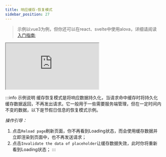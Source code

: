 ```yaml
---
title: 响应缓存-恢复模式
sidebar_position: 27
---
```


> 示例以vue3为例，但你还可以在react、svelte中使用alova，详细请阅读 [入门指南](../overview/index);

<iframe src="https://codesandbox.io/embed/vite-vue-starter-9hex50?fontsize=14&hidenavigation=1&theme=dark&module=%2Fsrc%2FApp.vue"
  style={{
    width: '100%',
    height: '500px',
    border: '0',
    borderRadius: '4px',
    overflow: 'hidden',
  }}
  title="storage-restore"
  allow="accelerometer; ambient-light-sensor; camera; encrypted-media; geolocation; gyroscope; hid; microphone; midi; payment; usb; vr; xr-spatial-tracking"
  sandbox="allow-forms allow-modals allow-popups allow-presentation allow-same-origin allow-scripts"
></iframe>

:::info 示例说明
缓存恢复模式是将响应数据持久化，当请求命中缓存时将持久化缓存数据返回，不再发出请求。它一般用于一些需要服务端管理，但在一定时间内不变的数据，以下是节假日信息的恢复模式示例。

*操作引导：*
1. 点击`Reload page`刷新页面，你不再看到Loading状态，而会使用缓存数据并立即渲染到页面中，也不再发送请求；
2. 点击`Invalidate the data of placeholder`让缓存数据失效，此时你将重新看到Loading状态；
:::